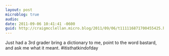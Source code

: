 ```yaml
---
layout: post
microblog: true
audio: 
date: 2011-09-06 10:41:41 -0600
guid: http://craigmcclellan.micro.blog/2011/09/06/t111116871700455425.html
---
```

Just had a 3rd grader bring a dictionary to me, point to the word bastard, and ask me what it meant. #itisthatkindofday
